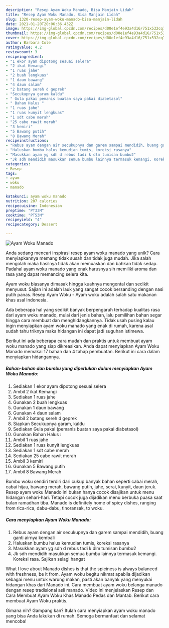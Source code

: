 ```yaml
---
description: "Resep Ayam Woku Manado, Bisa Manjain Lidah"
title: "Resep Ayam Woku Manado, Bisa Manjain Lidah"
slug: 1320-resep-ayam-woku-manado-bisa-manjain-lidah
date: 2021-01-20T20:06:36.432Z
image: https://img-global.cpcdn.com/recipes/d00e1ef4e93a4d16/751x532cq70/ayam-woku-manado-foto-resep-utama.jpg
thumbnail: https://img-global.cpcdn.com/recipes/d00e1ef4e93a4d16/751x532cq70/ayam-woku-manado-foto-resep-utama.jpg
cover: https://img-global.cpcdn.com/recipes/d00e1ef4e93a4d16/751x532cq70/ayam-woku-manado-foto-resep-utama.jpg
author: Barbara Cole
ratingvalue: 4.2
reviewcount: 3
recipeingredient:
- "1 ekor ayam dipotong sesuai selera"
- "2 ikat Kemangi"
- "1 ruas jahe"
- "2 buah lengkuas"
- "1 daun bawang"
- "4 daun salam"
- "2 batang sereh d geprek"
- "Secukupnya garam kaldu"
- " Gula pakai pemanis buatan saya pakai diabetasol"
- " Bahan Halus "
- "1 ruas jahe"
- "1 ruas kunyit lengkuas"
- "1 sdt cabe merah"
- "25 cabe rawit merah"
- "3 kemiri"
- "5 Bawang putih"
- "8 Bawang Merah"
recipeinstructions:
- "Rebus ayam dengan air secukupnya dan garem sampai mendidih, buang ganti airnya kembali"
- "Haluskan bumbu halus kemudian tumis, koreksi rasanya"
- "Masukkan ayam yg sdh d rebus tadi k dlm tumisan bumbu2"
- "Jk sdh mendidih masukkan semua bumbu lainnya termasuk kemangi. Koreksi rasa. Sajikan selagi hangat"
categories:
- Resep
tags:
- ayam
- woku
- manado

katakunci: ayam woku manado 
nutrition: 207 calories
recipecuisine: Indonesian
preptime: "PT33M"
cooktime: "PT53M"
recipeyield: "4"
recipecategory: Dessert

---
```



![Ayam Woku Manado](https://img-global.cpcdn.com/recipes/d00e1ef4e93a4d16/751x532cq70/ayam-woku-manado-foto-resep-utama.jpg)

Anda sedang mencari inspirasi resep ayam woku manado yang unik? Cara menyiapkannya memang tidak susah dan tidak juga mudah. Jika salah mengolah maka hasilnya tidak akan memuaskan dan bahkan tidak sedap. Padahal ayam woku manado yang enak harusnya sih memiliki aroma dan rasa yang dapat memancing selera kita.

Ayam woku biasanya dimasak hingga kuahnya mengental dan sedikit menyusut. Sajian ini adalah lauk yang sangat cocok bersanding dengan nasi putih panas. Resep Ayam Woku - Ayam woku adalah salah satu makanan khas asal Indonesia.

Ada beberapa hal yang sedikit banyak berpengaruh terhadap kualitas rasa dari ayam woku manado, mulai dari jenis bahan, lalu pemilihan bahan segar hingga cara membuat dan menghidangkannya. Tidak usah pusing kalau ingin menyiapkan ayam woku manado yang enak di rumah, karena asal sudah tahu triknya maka hidangan ini dapat jadi suguhan istimewa.


Berikut ini ada beberapa cara mudah dan praktis untuk membuat ayam woku manado yang siap dikreasikan. Anda dapat menyiapkan Ayam Woku Manado memakai 17 bahan dan 4 tahap pembuatan. Berikut ini cara dalam menyiapkan hidangannya.

<!--inarticleads1-->

##### Bahan-bahan dan bumbu yang diperlukan dalam menyiapkan Ayam Woku Manado:

1. Sediakan 1 ekor ayam dipotong sesuai selera
1. Ambil 2 ikat Kemangi
1. Sediakan 1 ruas jahe
1. Gunakan 2 buah lengkuas
1. Gunakan 1 daun bawang
1. Gunakan 4 daun salam
1. Ambil 2 batang sereh d geprek
1. Siapkan Secukupnya garam, kaldu
1. Sediakan  Gula pakai (pemanis buatan saya pakai diabetasol)
1. Gunakan  Bahan Halus :
1. Ambil 1 ruas jahe
1. Sediakan 1 ruas kunyit lengkuas
1. Sediakan 1 sdt cabe merah
1. Sediakan 25 cabe rawit merah
1. Ambil 3 kemiri
1. Gunakan 5 Bawang putih
1. Ambil 8 Bawang Merah


Bumbu woku sendiri terdiri dari cukup banyak bahan seperti cabai merah, cabai hijau, bawang merah, bawang putih, jahe, serai, kunyit, daun jeruk. Resep ayam woku Manado ini bukan hanya cocok disajikan untuk menu hidangan sehari-hari. Tetapi cocok juga dijadikan menu berbuka puasa saat bulan ramadhan tiba. Manado is definitely home of spicy dishes, ranging from rica-rica, dabu-dabu, tinoransak, to woku. 

<!--inarticleads2-->

##### Cara menyiapkan Ayam Woku Manado:

1. Rebus ayam dengan air secukupnya dan garem sampai mendidih, buang ganti airnya kembali
1. Haluskan bumbu halus kemudian tumis, koreksi rasanya
1. Masukkan ayam yg sdh d rebus tadi k dlm tumisan bumbu2
1. Jk sdh mendidih masukkan semua bumbu lainnya termasuk kemangi. Koreksi rasa. Sajikan selagi hangat


What I love about Manado dishes is that the spiciness is always balanced with freshness, be it from. Ayam woku begitu nikmat apabila dijadikan sebagai menu untuk warung makan, pasti akan banyak yang menyukai hidangan khas dari Manado ini. Cara membuat ayam woku belanga manado dengan resep tradisional asli manado. Video ini menjelaskan Resep dan Cara Membuat Ayam Woku Khas Manado Pedas dan Mantab. Berikut cara membuat Ayam Woku praktis. 

Gimana nih? Gampang kan? Itulah cara menyiapkan ayam woku manado yang bisa Anda lakukan di rumah. Semoga bermanfaat dan selamat mencoba!
